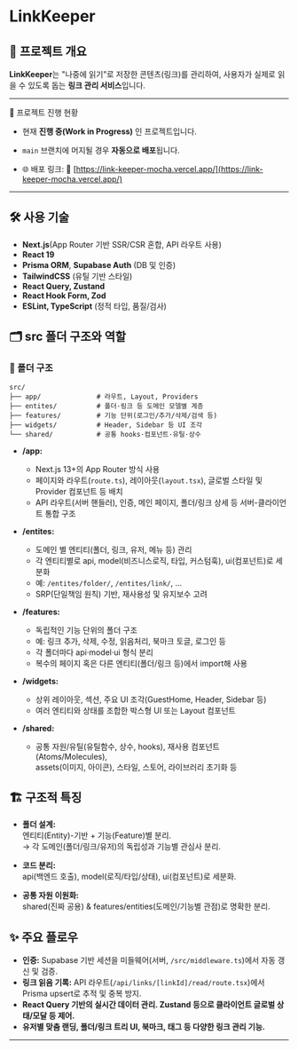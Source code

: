 # LinkKeeper

## 📌 프로젝트 개요

**LinkKeeper**는 "나중에 읽기"로 저장한 콘텐츠(링크)를 관리하여, 사용자가 실제로 읽을 수 있도록 돕는 **링크 관리 서비스**입니다. 

---

🚧 프로젝트 진행 현황
- 현재 **진행 중(Work in Progress)** 인 프로젝트입니다.  
- `main` 브랜치에 머지될 경우 **자동으로 배포**됩니다.  

- 🌐 배포 링크: 🔗 [https://link-keeper-mocha.vercel.app/](https://link-keeper-mocha.vercel.app/)

---

## 🛠️ 사용 기술

- **Next.js**(App Router 기반 SSR/CSR 혼합, API 라우트 사용)
- **React 19**
- **Prisma ORM**, **Supabase Auth** (DB 및 인증)
- **TailwindCSS** (유틸 기반 스타일)
- **React Query, Zustand**
- **React Hook Form, Zod**
- **ESLint, TypeScript** (정적 타입, 품질/검사)

## 🗂️ src 폴더 구조와 역할
### 📂 폴더 구조

```
src/
├── app/              # 라우트, Layout, Providers
├── entites/          # 폴더·링크 등 도메인 모델별 계층
├── features/         # 기능 단위(로그인/추가/삭제/검색 등)
├── widgets/          # Header, Sidebar 등 UI 조각
└── shared/           # 공통 hooks·컴포넌트·유틸·상수
```

- **/app:**

  - Next.js 13+의 App Router 방식 사용
  - 페이지와 라우트(`route.ts`), 레이아웃(`layout.tsx`), 글로벌 스타일 및 Provider 컴포넌트 등 배치
  - API 라우트(서버 핸들러), 인증, 메인 페이지, 폴더/링크 상세 등 서버-클라이언트 통합 구조

- **/entites:**

  - 도메인 별 엔티티(폴더, 링크, 유저, 메뉴 등) 관리
  - 각 엔티티별로 api, model(비즈니스로직, 타입, 커스텀훅), ui(컴포넌트)로 세분화
  - 예: `/entites/folder/`, `/entites/link/`, ...
  - SRP(단일책임 원칙) 기반, 재사용성 및 유지보수 고려

- **/features:**

  - 독립적인 기능 단위의 폴더 구조
  - 예: 링크 추가, 삭제, 수정, 읽음처리, 북마크 토글, 로그인 등
  - 각 폴더마다 api·model·ui 형식 분리
  - 복수의 페이지 혹은 다른 엔티티(폴더/링크 등)에서 import해 사용

- **/widgets:**

  - 상위 레이아웃, 섹션, 주요 UI 조각(GuestHome, Header, Sidebar 등)
  - 여러 엔티티와 상태를 조합한 박스형 UI 또는 Layout 컴포넌트

- **/shared:**
  - 공통 자원/유틸(유틸함수, 상수, hooks), 재사용 컴포넌트(Atoms/Molecules),  
    assets(이미지, 아이콘), 스타일, 스토어, 라이브러리 초기화 등

## 🏗️ 구조적 특징

- **폴더 설계:**  
  엔티티(Entity)-기반 + 기능(Feature)별 분리.  
  → 각 도메인(폴더/링크/유저)의 독립성과 기능별 관심사 분리.

- **코드 분리:**  
  api(백엔드 호출), model(로직/타입/상태), ui(컴포넌트)로 세분화.
- **공통 자원 이원화:**  
  shared(진짜 공용) & features/entities(도메인/기능별 관점)로 명확한 분리.

## ✨ 주요 플로우

- **인증:** Supabase 기반 세션을 미들웨어(서버, `/src/middleware.ts`)에서 자동 갱신 및 검증.
- **링크 읽음 기록:** API 라우트(`/api/links/[linkId]/read/route.tsx`)에서 Prisma upsert로 추적 및 중복 방지.
- **React Query 기반의 실시간 데이터 관리. Zustand 등으로 클라이언트 글로벌 상태/모달 등 제어.**
- **유저별 맞춤 랜딩, 폴더/링크 트리 UI, 북마크, 태그 등 다양한 링크 관리 기능.**

---
